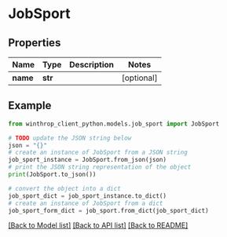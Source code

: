 # JobSport


## Properties

Name | Type | Description | Notes
------------ | ------------- | ------------- | -------------
**name** | **str** |  | [optional] 

## Example

```python
from winthrop_client_python.models.job_sport import JobSport

# TODO update the JSON string below
json = "{}"
# create an instance of JobSport from a JSON string
job_sport_instance = JobSport.from_json(json)
# print the JSON string representation of the object
print(JobSport.to_json())

# convert the object into a dict
job_sport_dict = job_sport_instance.to_dict()
# create an instance of JobSport from a dict
job_sport_form_dict = job_sport.from_dict(job_sport_dict)
```
[[Back to Model list]](../README.md#documentation-for-models) [[Back to API list]](../README.md#documentation-for-api-endpoints) [[Back to README]](../README.md)


